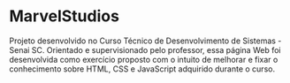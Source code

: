 # MarvelStudios
Projeto desenvolvido no Curso Técnico de Desenvolvimento de Sistemas - Senai SC. Orientado e supervisionado pelo professor, essa página Web foi desenvolvida como exercício proposto com o intuito de melhorar e fixar o conhecimento sobre HTML, CSS e JavaScript adquirido durante o curso.
